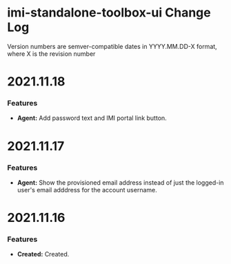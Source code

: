 # imi-standalone-toolbox-ui Change Log

Version numbers are semver-compatible dates in YYYY.MM.DD-X format,
where X is the revision number


# 2021.11.18

### Features
* **Agent:** Add password text and IMI portal link button.


# 2021.11.17

### Features
* **Agent:** Show the provisioned email address instead of just the logged-in
user's email adddress for the account username.


# 2021.11.16

### Features
* **Created:** Created.
